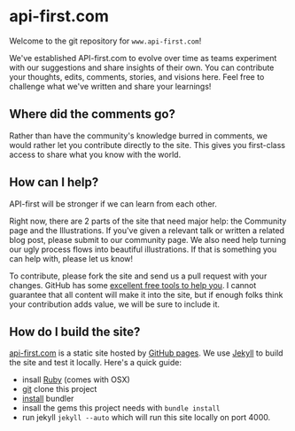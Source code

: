 # api-first.com

Welcome to the git repository for `www.api-first.com`!

We've established API-first.com to evolve over time as teams experiment with our suggestions and share insights of their own.  You can contribute your thoughts, edits, comments, stories, and visions here. Feel free to challenge what we've written and share your learnings! 

## Where did the comments go?

Rather than have the community's knowledge burred in comments, we would rather let you contribute directly to the site.  This gives you first-class access to share what you know with the world.

## How can I help?

API-first will be stronger if we can learn from each other.

Right now, there are 2 parts of the site that need major help: the Community page and the Illustrations.  If you've given a relevant talk or written a related blog post, please submit to our community page.  We also need help turning our ugly process flows into beautiful illustrations.  If that is something you can help with, please let us know!

To contribute, please fork the site and send us a pull request with your changes.  GitHub has some [excellent free tools to help you](https://help.github.com/articles/using-pull-requests).  I cannot guarantee that all content will make it into the site, but if enough folks think your contribution adds value, we will be sure to include it.

## How do I build the site?

[api-first.com](http://api-first.com) is a static site hosted by [GitHub pages](http://pages.github.com/).  We use [Jekyll](http://jekyllrb.com/) to build the site and test it locally.  Here's a quick guide:

- insall [Ruby](http://www.ruby-lang.org/) (comes with OSX)
- [git](http://git-scm.com/) clone this project
- [install](http://gembundler.com/) bundler
- insall the gems this project needs with `bundle install`
- run jekyll `jekyll --auto` which will run this site locally on port 4000.